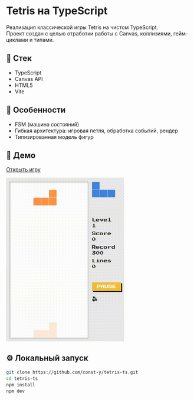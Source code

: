 # Tetris на TypeScript

Реализация классической игры Tetris на чистом TypeScript.  
Проект создан с целью отработки работы с Canvas, коллизиями, гейм-циклами и типами.

## 🔧 Стек

- TypeScript
- Canvas API
- HTML5
- Vite

## 🧠 Особенности

- FSM (машина состояний)
- Гибкая архитектура: игровая петля, обработка событий, рендер
- Типизированная модель фигур

## 🚀 Демо

[Открыть игру](https://tetris-ts-tau.vercel.app/)

![preview](./preview.gif)

## ⚙️ Локальный запуск

```bash
git clone https://github.com/const-y/tetris-ts.git
cd tetris-ts
npm install
npm dev
```
